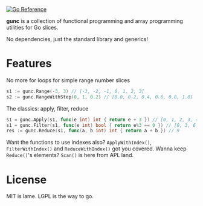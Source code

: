 [![Go Reference](https://pkg.go.dev/badge/github.com/greenthepear/gunc.svg)](https://pkg.go.dev/github.com/greenthepear/gunc)

**gunc** is a collection of functional programming and array programming utilities for Go slices.

No dependencies, just the standard library and generics!

# Features

No more for loops for simple range number slices
```go
s1 := gunc.Range(-3, 3) // [-3, -2, -1, 0, 1, 2, 3]
s2 := gunc.RangeWithStep(0, 1, 0.2) // [0.0, 0.2, 0.4, 0.6, 0.8, 1.0]
```
The classics: apply, filter, reduce

```go
s1 = gunc.Apply(s1, func(e int) int { return e + 3 }) // [0, 1, 2, 3, 4, 5, 6]
s1 = gunc.Filter(s1, func(e int) bool { return e%3 == 0 }) // [0, 3, 6]
res := gunc.Reduce(s1, func(a, b int) int { return a + b }) // 9
```

Want the functions to use indexes also? `ApplyWithIndex()`, `FilterWithIndex()` and `ReduceWithIndex()` got you covered. Wanna keep `Reduce()`'s elements? `Scan()` is here from APL land.

# License
MIT is lame. LGPL is the way to go.

